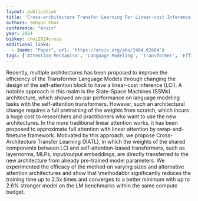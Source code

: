 ```yaml
---
layout: publication
title: 'Cross-architecture Transfer Learning For Linear-cost Inference Transformers'
authors: Sehyun Choi
conference: "Arxiv"
year: 2024
bibkey: choi2024cross
additional_links:
  - {name: "Paper", url: 'https://arxiv.org/abs/2404.02684'}
tags: ['Attention Mechanism', 'Language Modeling', 'Transformer', 'Efficiency and Optimization', 'Training Techniques', 'Model Architecture', 'Tools', 'Fine-Tuning', 'Pretraining Methods']
---
```

Recently, multiple architectures has been proposed to improve the efficiency
of the Transformer Language Models through changing the design of the
self-attention block to have a linear-cost inference (LCI). A notable approach
in this realm is the State-Space Machines (SSMs) architecture, which showed
on-par performance on language modeling tasks with the self-attention
transformers. However, such an architectural change requires a full pretraining
of the weights from scratch, which incurs a huge cost to researchers and
practitioners who want to use the new architectures. In the more traditional
linear attention works, it has been proposed to approximate full attention with
linear attention by swap-and-finetune framework. Motivated by this approach, we
propose Cross-Architecture Transfer Learning (XATL), in which the weights of
the shared components between LCI and self-attention-based transformers, such
as layernorms, MLPs, input/output embeddings, are directly transferred to the
new architecture from already pre-trained model parameters. We experimented the
efficacy of the method on varying sizes and alternative attention architectures
and show that \methodabbr significantly reduces the training time up to 2.5x
times and converges to a better minimum with up to 2.6% stronger model on the
LM benchmarks within the same compute budget.
